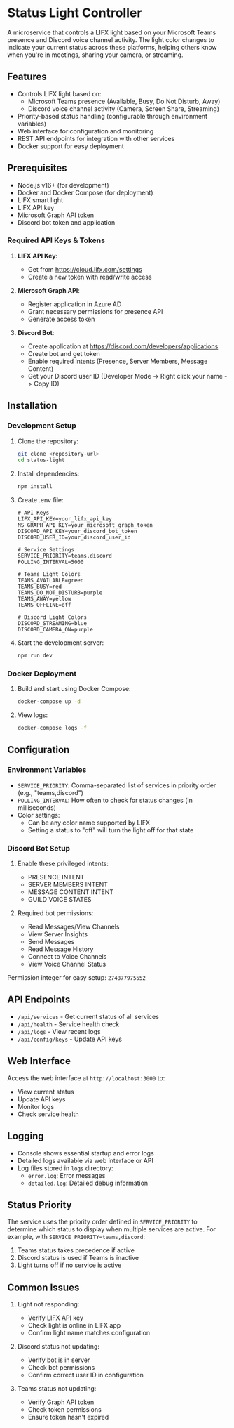# Status Light Controller

A microservice that controls a LIFX light based on your Microsoft Teams presence and Discord voice channel activity. The light color changes to indicate your current status across these platforms, helping others know when you're in meetings, sharing your camera, or streaming.

## Features

- Controls LIFX light based on:
  - Microsoft Teams presence (Available, Busy, Do Not Disturb, Away)
  - Discord voice channel activity (Camera, Screen Share, Streaming)
- Priority-based status handling (configurable through environment variables)
- Web interface for configuration and monitoring
- REST API endpoints for integration with other services
- Docker support for easy deployment

## Prerequisites

- Node.js v16+ (for development)
- Docker and Docker Compose (for deployment)
- LIFX smart light
- LIFX API key
- Microsoft Graph API token
- Discord bot token and application

### Required API Keys & Tokens

1. **LIFX API Key**:
   - Get from https://cloud.lifx.com/settings
   - Create a new token with read/write access

2. **Microsoft Graph API**:
   - Register application in Azure AD
   - Grant necessary permissions for presence API
   - Generate access token

3. **Discord Bot**:
   - Create application at https://discord.com/developers/applications
   - Create bot and get token
   - Enable required intents (Presence, Server Members, Message Content)
   - Get your Discord user ID (Developer Mode -> Right click your name -> Copy ID)

## Installation

### Development Setup

1. Clone the repository:
   ```bash
   git clone <repository-url>
   cd status-light
   ```

2. Install dependencies:
   ```bash
   npm install
   ```

3. Create .env file:
   ```env
   # API Keys
   LIFX_API_KEY=your_lifx_api_key
   MS_GRAPH_API_KEY=your_microsoft_graph_token
   DISCORD_API_KEY=your_discord_bot_token
   DISCORD_USER_ID=your_discord_user_id

   # Service Settings
   SERVICE_PRIORITY=teams,discord
   POLLING_INTERVAL=5000

   # Teams Light Colors
   TEAMS_AVAILABLE=green
   TEAMS_BUSY=red
   TEAMS_DO_NOT_DISTURB=purple
   TEAMS_AWAY=yellow
   TEAMS_OFFLINE=off

   # Discord Light Colors
   DISCORD_STREAMING=blue
   DISCORD_CAMERA_ON=purple
   ```

4. Start the development server:
   ```bash
   npm run dev
   ```

### Docker Deployment

1. Build and start using Docker Compose:
   ```bash
   docker-compose up -d
   ```

2. View logs:
   ```bash
   docker-compose logs -f
   ```

## Configuration

### Environment Variables

- `SERVICE_PRIORITY`: Comma-separated list of services in priority order (e.g., "teams,discord")
- `POLLING_INTERVAL`: How often to check for status changes (in milliseconds)
- Color settings:
  - Can be any color name supported by LIFX
  - Setting a status to "off" will turn the light off for that state

### Discord Bot Setup

1. Enable these privileged intents:
   - PRESENCE INTENT
   - SERVER MEMBERS INTENT
   - MESSAGE CONTENT INTENT
   - GUILD VOICE STATES

2. Required bot permissions:
   - Read Messages/View Channels
   - View Server Insights
   - Send Messages
   - Read Message History
   - Connect to Voice Channels
   - View Voice Channel Status

Permission integer for easy setup: `274877975552`

## API Endpoints

- `/api/services` - Get current status of all services
- `/api/health` - Service health check
- `/api/logs` - View recent logs
- `/api/config/keys` - Update API keys

## Web Interface

Access the web interface at `http://localhost:3000` to:
- View current status
- Update API keys
- Monitor logs
- Check service health

## Logging

- Console shows essential startup and error logs
- Detailed logs available via web interface or API
- Log files stored in `logs` directory:
  - `error.log`: Error messages
  - `detailed.log`: Detailed debug information

## Status Priority

The service uses the priority order defined in `SERVICE_PRIORITY` to determine which status to display when multiple services are active. For example, with `SERVICE_PRIORITY=teams,discord`:
1. Teams status takes precedence if active
2. Discord status is used if Teams is inactive
3. Light turns off if no service is active

## Common Issues

1. Light not responding:
   - Verify LIFX API key
   - Check light is online in LIFX app
   - Confirm light name matches configuration

2. Discord status not updating:
   - Verify bot is in server
   - Check bot permissions
   - Confirm correct user ID in configuration

3. Teams status not updating:
   - Verify Graph API token
   - Check token permissions
   - Ensure token hasn't expired